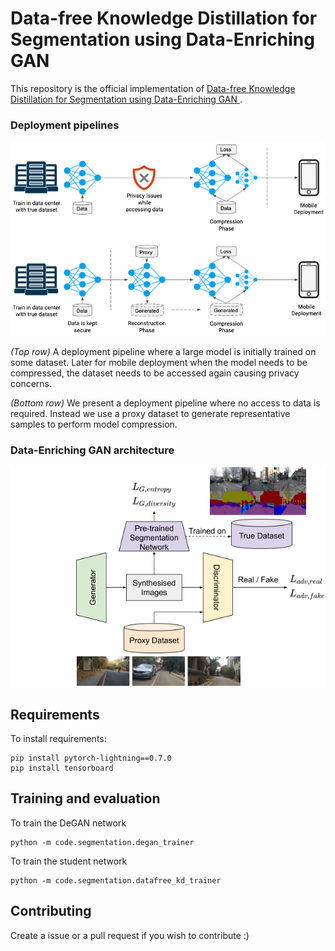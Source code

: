 # Data-free Knowledge Distillation for Segmentation using Data-Enriching GAN

This repository is the official implementation of [Data-free Knowledge Distillation for Segmentation using Data-Enriching GAN
](https://arxiv.org/abs/2011.00809). 

### Deployment pipelines

![Banner](banner.png)

*(Top row)* A deployment pipeline where a large model is initially
trained on some dataset. Later for mobile deployment when the model needs to be compressed, the
dataset needs to be accessed again causing privacy concerns. 

*(Bottom row)* We present a deployment
pipeline where no access to data is required. Instead we use a proxy dataset to generate representative
samples to perform model compression.

### Data-Enriching GAN architecture

![Architecture](DeGAN.png)

## Requirements

To install requirements:

```setup
pip install pytorch-lightning==0.7.0
pip install tensorboard
```

## Training and evaluation

To train the DeGAN network

```train
python -m code.segmentation.degan_trainer
```
To train the student network

```train
python -m code.segmentation.datafree_kd_trainer
```


## Contributing

Create a issue or a pull request if you wish to contribute :) 
